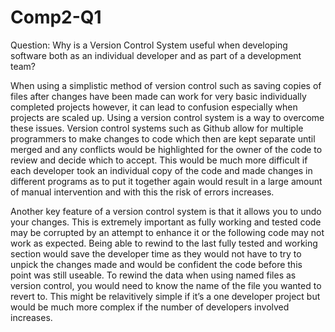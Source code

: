 # Comp2-Q1
Question: Why is a Version Control System useful when developing software both as an individual developer and as part of a development team?

When using a simplistic method of version control such as saving copies of files after changes have been made can work for very basic individually completed projects however, it can lead to confusion especially when projects are scaled up. Using a version control system is a way to overcome these issues. 
Version control systems such as Github allow for multiple programmers to make changes to code which then are kept separate until merged and any conflicts would be highlighted for the owner of the code to review and decide which to accept. This would be much more difficult if each developer took an individual copy of the code and made changes in different programs as to put it together again would result in a large amount of manual intervention and with this the risk of errors increases. 


Another key feature of a version control system is that it allows you to undo your changes. This is extremely important as fully working and tested code may be corrupted by an attempt to enhance it or the following code may not work as expected. Being able to rewind to the last fully tested and working section would save the developer time as they would not have to try to unpick the changes made and would be confident the code before this point was still useable.  To rewind the data when using named files as version control, you would need to know the name of the file you wanted to revert to. This might be relavitively simple if it’s a one developer project but would be much more complex if the number of developers involved increases. 
